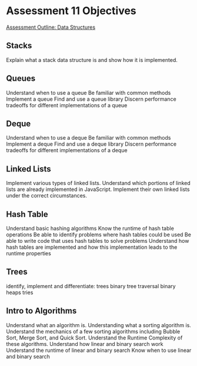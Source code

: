 # Assessment 11 Objectives
[Assessment Outline: Data Structures](https://github.com/Techtonica/curriculum/tree/master/projects/data-structures-algorithms-assessment.md)


## Stacks
Explain what a stack data structure is and show how it is implemented.

## Queues
Understand when to use a queue
Be familiar with common methods
Implement a queue
Find and use a queue library
Discern performance tradeoffs for different implementations of a queue

## Deque
Understand when to use a deque
Be familiar with common methods
Implement a deque
Find and use a deque library
Discern performance tradeoffs for different implementations of a deque

## Linked Lists
Implement various types of linked lists.
Understand which portions of linked lists are already implemented in JavaScript.
Implement their own linked lists under the correct circumstances.

## Hash Table
Understand basic hashing algorithms
Know the runtime of hash table operations
Be able to identify problems where hash tables could be used
Be able to write code that uses hash tables to solve problems
Understand how hash tables are implemented and how this implementation leads to the runtime properties


## Trees
identify, implement and differentiate:
trees
binary tree traversal
binary heaps
tries

## Intro to Algorithms
Understand what an algorithm is.
Understanding what a sorting algorithm is.
Understand the mechanics of a few sorting algorithms including Bubble Sort, Merge Sort, and Quick Sort.
Understand the Runtime Complexity of these algorithms.
Understand how linear and binary search work
Understand the runtime of linear and binary search
Know when to use linear and binary search
